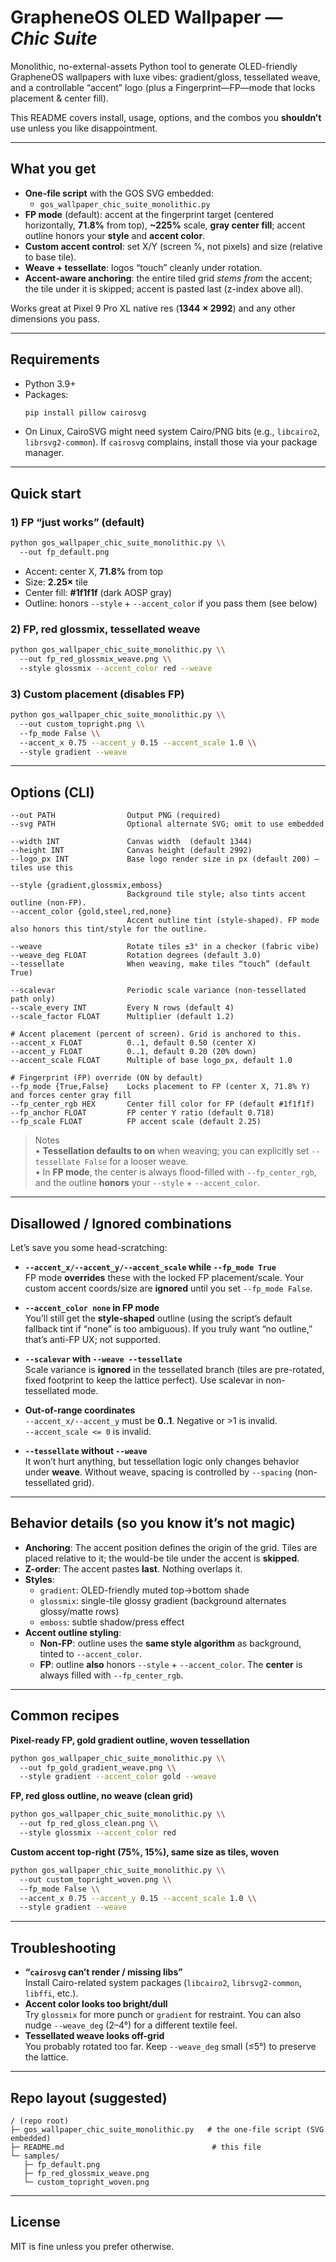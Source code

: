 # GrapheneOS OLED Wallpaper — *Chic Suite*

Monolithic, no-external-assets Python tool to generate OLED-friendly GrapheneOS wallpapers with luxe vibes: gradient/gloss, tessellated weave, and a controllable “accent” logo (plus a Fingerprint—FP—mode that locks placement & center fill).

This README covers install, usage, options, and the combos you **shouldn’t** use unless you like disappointment.

---

## What you get

- **One-file script** with the GOS SVG embedded:
  - `gos_wallpaper_chic_suite_monolithic.py`
- **FP mode** (default): accent at the fingerprint target (centered horizontally, **71.8%** from top), **~225%** scale, **gray center fill**; accent outline honors your **style** and **accent color**.
- **Custom accent control**: set X/Y (screen %, not pixels) and size (relative to base tile).
- **Weave + tessellate**: logos “touch” cleanly under rotation.
- **Accent-aware anchoring**: the entire tiled grid *stems from* the accent; the tile under it is skipped; accent is pasted last (z-index above all).

Works great at Pixel 9 Pro XL native res (**1344 × 2992**) and any other dimensions you pass.

---

## Requirements

- Python 3.9+  
- Packages:
  ```bash
  pip install pillow cairosvg
  ```
- On Linux, CairoSVG might need system Cairo/PNG bits (e.g., `libcairo2`, `librsvg2-common`). If `cairosvg` complains, install those via your package manager.

---

## Quick start

### 1) FP “just works” (default)
```bash
python gos_wallpaper_chic_suite_monolithic.py \\
  --out fp_default.png
```
- Accent: center X, **71.8%** from top
- Size: **2.25×** tile
- Center fill: **#1f1f1f** (dark AOSP gray)
- Outline: honors `--style` + `--accent_color` if you pass them (see below)

### 2) FP, red glossmix, tessellated weave
```bash
python gos_wallpaper_chic_suite_monolithic.py \\
  --out fp_red_glossmix_weave.png \\
  --style glossmix --accent_color red --weave
```

### 3) Custom placement (disables FP)
```bash
python gos_wallpaper_chic_suite_monolithic.py \\
  --out custom_topright.png \\
  --fp_mode False \\
  --accent_x 0.75 --accent_y 0.15 --accent_scale 1.0 \\
  --style gradient --weave
```

---

## Options (CLI)

```text
--out PATH                Output PNG (required)
--svg PATH                Optional alternate SVG; omit to use embedded

--width INT               Canvas width  (default 1344)
--height INT              Canvas height (default 2992)
--logo_px INT             Base logo render size in px (default 200) – tiles use this

--style {gradient,glossmix,emboss}
                          Background tile style; also tints accent outline (non-FP).
--accent_color {gold,steel,red,none}
                          Accent outline tint (style-shaped). FP mode also honors this tint/style for the outline.

--weave                   Rotate tiles ±3° in a checker (fabric vibe)
--weave_deg FLOAT         Rotation degrees (default 3.0)
--tessellate              When weaving, make tiles “touch” (default True)

--scalevar                Periodic scale variance (non-tessellated path only)
--scale_every INT         Every N rows (default 4)
--scale_factor FLOAT      Multiplier (default 1.2)

# Accent placement (percent of screen). Grid is anchored to this.
--accent_x FLOAT          0..1, default 0.50 (center X)
--accent_y FLOAT          0..1, default 0.20 (20% down)
--accent_scale FLOAT      Multiple of base logo_px, default 1.0

# Fingerprint (FP) override (ON by default)
--fp_mode {True,False}    Locks placement to FP (center X, 71.8% Y) and forces center gray fill
--fp_center_rgb HEX       Center fill color for FP (default #1f1f1f)
--fp_anchor FLOAT         FP center Y ratio (default 0.718)
--fp_scale FLOAT          FP accent scale (default 2.25)
```

> Notes  
> • **Tessellation defaults to on** when weaving; you can explicitly set `--tessellate False` for a looser weave.  
> • In **FP mode**, the center is always flood-filled with `--fp_center_rgb`, and the outline **honors** your `--style` + `--accent_color`.

---

## Disallowed / Ignored combinations

Let’s save you some head-scratching:

- **`--accent_x/--accent_y/--accent_scale` while `--fp_mode True`**  
  FP mode **overrides** these with the locked FP placement/scale. Your custom accent coords/size are **ignored** until you set `--fp_mode False`.

- **`--accent_color none` in FP mode**  
  You’ll still get the **style-shaped** outline (using the script’s default fallback tint if “none” is too ambiguous). If you truly want “no outline,” that’s anti-FP UX; not supported.

- **`--scalevar` with `--weave --tessellate`**  
  Scale variance is **ignored** in the tessellated branch (tiles are pre-rotated, fixed footprint to keep the lattice perfect). Use scalevar in non-tessellated mode.

- **Out-of-range coordinates**  
  `--accent_x/--accent_y` must be **0..1**. Negative or >1 is invalid.  
  `--accent_scale <= 0` is invalid.

- **`--tessellate` without `--weave`**  
  It won’t hurt anything, but tessellation logic only changes behavior under **weave**. Without weave, spacing is controlled by `--spacing` (non-tessellated grid).

---

## Behavior details (so you know it’s not magic)

- **Anchoring**: The accent position defines the origin of the grid. Tiles are placed relative to it; the would-be tile under the accent is **skipped**.  
- **Z-order**: The accent pastes **last**. Nothing overlaps it.  
- **Styles**:
  - `gradient`: OLED-friendly muted top→bottom shade
  - `glossmix`: single-tile glossy gradient (background alternates glossy/matte rows)
  - `emboss`: subtle shadow/press effect  
- **Accent outline styling**:
  - **Non-FP**: outline uses the **same style algorithm** as background, tinted to `--accent_color`.  
  - **FP**: outline **also** honors `--style` + `--accent_color`. The **center** is always filled with `--fp_center_rgb`.

---

## Common recipes

**Pixel-ready FP, gold gradient outline, woven tessellation**
```bash
python gos_wallpaper_chic_suite_monolithic.py \\
  --out fp_gold_gradient_weave.png \\
  --style gradient --accent_color gold --weave
```

**FP, red gloss outline, no weave (clean grid)**
```bash
python gos_wallpaper_chic_suite_monolithic.py \\
  --out fp_red_gloss_clean.png \\
  --style glossmix --accent_color red
```

**Custom accent top-right (75%, 15%), same size as tiles, woven**
```bash
python gos_wallpaper_chic_suite_monolithic.py \\
  --out custom_topright_woven.png \\
  --fp_mode False \\
  --accent_x 0.75 --accent_y 0.15 --accent_scale 1.0 \\
  --style gradient --weave
```

---

## Troubleshooting

- **“`cairosvg` can’t render / missing libs”**  
  Install Cairo-related system packages (`libcairo2`, `librsvg2-common`, `libffi`, etc.).  
- **Accent color looks too bright/dull**  
  Try `glossmix` for more punch or `gradient` for restraint. You can also nudge `--weave_deg` (2–4°) for a different textile feel.  
- **Tessellated weave looks off-grid**  
  You probably rotated too far. Keep `--weave_deg` small (≤5°) to preserve the lattice.

---

## Repo layout (suggested)

```
/ (repo root)
├─ gos_wallpaper_chic_suite_monolithic.py   # the one-file script (SVG embedded)
├─ README.md                                 # this file
└─ samples/
   ├─ fp_default.png
   ├─ fp_red_glossmix_weave.png
   └─ custom_topright_woven.png
```

---

## License

MIT is fine unless you prefer otherwise.
